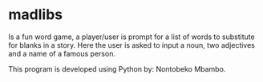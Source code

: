 # madlibs
Is  a fun word game, a player/user is prompt for a list of words to substitute for blanks in a story.
Here the user is asked to input a noun, two adjectives and a name of a famous person.

This program is developed using Python by: Nontobeko Mbambo.